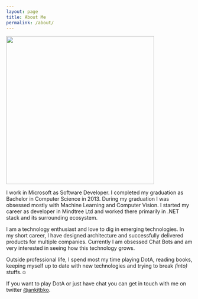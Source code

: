 ```yaml
---
layout: page
title: About Me
permalink: /about/
---
```


<div id="over">
<img class="Centered" src= "{{ site.baseurl }}/assets/images/me.jpg" height="400px" />
</div>

I work in Microsoft as Software Developer. I completed my graduation as Bachelor in Computer Science in 2013. During my graduation I was obsessed mostly with Machine Learning and Computer Vision. I started my career as developer in Mindtree Ltd and worked there primarily in .NET stack and its surrounding ecosystem. 

I am a technology enthusiast and love to dig in emerging technologies. In my short career, I have designed architecture and successfully delivered products for multiple companies. Currently I am obsessed Chat Bots and am very interested in seeing how this technology grows.  

Outside professional life, I spend most my time playing DotA, reading books, keeping myself up to date with new technologies and trying to break *(into)* stuffs.☺

If you want to play DotA or just have chat you can get in touch with me on twitter [@ankitbko](https://twitter.com/ankitbko).

